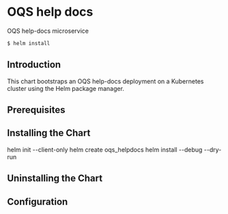 # OQS help docs

OQS help-docs microservice

```bash
$ helm install
```

## Introduction
This chart bootstraps an OQS help-docs deployment on a Kubernetes cluster using the Helm package manager.

## Prerequisites

## Installing the Chart
helm init --client-only
helm create oqs_helpdocs
helm install --debug --dry-run

## Uninstalling the Chart

## Configuration
